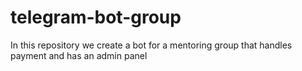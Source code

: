 # telegram-bot-group
In this repository we create a bot for a mentoring group that handles payment and has an admin panel 
